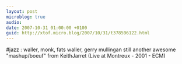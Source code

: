 ```yaml
---
layout: post
microblog: true
audio: 
date: 2007-10-31 01:00:00 +0100
guid: http://xtof.micro.blog/2007/10/31/t378596122.html
---
```

#jazz : waller, monk, fats waller, gerry mullingan still another awesome "mashup/boeuf" from KeithJarret (Live at Montreux - 2001 - ECM)
